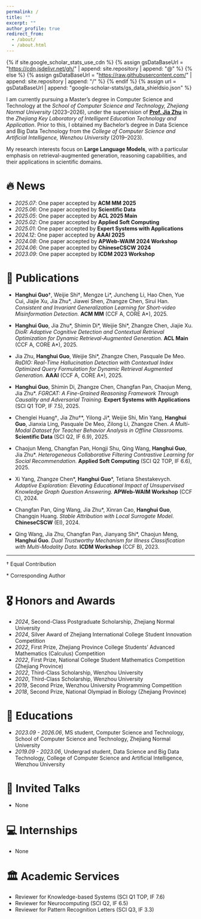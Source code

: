 ```yaml
---
permalink: /
title: ""
excerpt: ""
author_profile: true
redirect_from: 
  - /about/
  - /about.html
---
```


{% if site.google_scholar_stats_use_cdn %}
{% assign gsDataBaseUrl = "https://cdn.jsdelivr.net/gh/" | append: site.repository | append: "@" %}
{% else %}
{% assign gsDataBaseUrl = "https://raw.githubusercontent.com/" | append: site.repository | append: "/" %}
{% endif %}
{% assign url = gsDataBaseUrl | append: "google-scholar-stats/gs_data_shieldsio.json" %}

<span class='anchor' id='about-me'></span>

I am currently pursuing a Master’s degree in Computer Science and Technology at the *School of Computer Science and Technology, Zhejiang Normal University* (2023–2026), under the supervision of [**Prof. Jia Zhu**](https://scholar.google.com/citations?user=KO3MIkQAAAAJ&hl=en) in the *Zhejiang Key Laboratory of Intelligent Education Technology and Application*. Prior to this, I obtained my Bachelor’s degree in Data Science and Big Data Technology from the *College of Computer Science and Artificial Intelligence, Wenzhou University* (2019–2023).  

My research interests focus on **Large Language Models**, with a particular emphasis on retrieval-augmented generation, reasoning capabilities, and their applications in scientific domains.




# 🔥 News
- *2025.07*: One paper accepted by **ACM MM 2025**
- *2025.06*: One paper accepted by **Scientific Data**
- *2025.05*: One paper accepted by **ACL 2025 Main**
- *2025.02*: One paper accepted by **Applied Soft Computing**
- *2025.01*: One paper accepted by **Expert Systems with Applications**
- *2024.12*: One paper accepted by **AAAI 2025**
- *2024.08*: One paper accepted by **APWeb-WAIM 2024 Workshop**
- *2024.06*: One paper accepted by **ChineseCSCW 2024**
- *2023.09*: One paper accepted by **ICDM 2023 Workshop**

# 📝 Publications 

- **Hanghui Guo**†, Weijie Shi†, Mengze Li\*, Juncheng Li, Hao Chen, Yue Cui, Jiajie Xu, Jia Zhu\*, Jiawei Shen, Zhangze Chen, Sirui Han. *Consistent and Invariant Generalization Learning for Short-video Misinformation Detection.* **ACM MM** (CCF A, CORE A\*), 2025.  

- **Hanghui Guo**, Jia Zhu\*, Shimin Di\*, Weijie Shi\*, Zhangze Chen, Jiajie Xu. *DioR: Adaptive Cognitive Detection and Contextual Retrieval Optimization for Dynamic Retrieval-Augmented Generation.* **ACL Main** (CCF A, CORE A\*), 2025.  

- Jia Zhu, **Hanghui Guo**, Weijie Shi\*, Zhangze Chen, Pasquale De Meo. *RaDIO: Real-Time Hallucination Detection with Contextual Index Optimized Query Formulation for Dynamic Retrieval Augmented Generation.* **AAAI** (CCF A, CORE A\*), 2025.  

- **Hanghui Guo**, Shimin Di, Zhangze Chen, Changfan Pan, Chaojun Meng, Jia Zhu\*. *FGRCAT: A Fine-Grained Reasoning Framework Through Causality and Adversarial Training.* **Expert Systems with Applications** (SCI Q1 TOP, IF 7.5), 2025. 

- Chenglei Huang†, Jia Zhu†\*, Yilong Ji\*, Weijie Shi, Min Yang, **Hanghui Guo**, Jianxia Ling, Pasquale De Meo, Zilong Li, Zhangze Chen. *A Multi-Modal Dataset for Teacher Behavior Analysis in Offline Classrooms.* **Scientific Data** (SCI Q2, IF 6.9), 2025.
  
- Chaojun Meng, Changfan Pan, Hongji Shu, Qing Wang, **Hanghui Guo**, Jia Zhu\*. *Heterogeneous Collaborative Filtering Contrastive Learning for Social Recommendation.* **Applied Soft Computing** (SCI Q2 TOP, IF 6.6), 2025.
  
- Xi Yang, Zhangze Chen\*, **Hanghui Guo**\*, Tetiana Shestakevych. *Adaptive Exploration: Elevating Educational Impact of Unsupervised Knowledge Graph Question Answering.* **APWeb-WAIM Workshop** (CCF C), 2024.  

- Changfan Pan, Qing Wang, Jia Zhu\*, Xinran Cao, **Hanghui Guo**, Changqin Huang. *Stable Attribution with Local Surrogate Model.* **ChineseCSCW** (EI), 2024.  

- Qing Wang, Jia Zhu, Changfan Pan, Jianyang Shi\*, Chaojun Meng, **Hanghui Guo**. *Dual Trustworthy Mechanism for Illness Classification with Multi-Modality Data.* **ICDM Workshop** (CCF B), 2023.

---
†  Equal Contribution

\* Corresponding Author


<!--
<div class='paper-box'><div class='paper-box-image'><div><div class="badge">CVPR 2016</div><img src='images/500x300.png' alt="sym" width="100%"></div></div>
<div class='paper-box-text' markdown="1">

[Deep Residual Learning for Image Recognition](https://openaccess.thecvf.com/content_cvpr_2016/papers/He_Deep_Residual_Learning_CVPR_2016_paper.pdf)

**Kaiming He**, Xiangyu Zhang, Shaoqing Ren, Jian Sun

[**Project**](https://scholar.google.com/citations?view_op=view_citation&hl=zh-CN&user=DhtAFkwAAAAJ&citation_for_view=DhtAFkwAAAAJ:ALROH1vI_8AC) <strong><span class='show_paper_citations' data='DhtAFkwAAAAJ:ALROH1vI_8AC'></span></strong>
- Lorem ipsum dolor sit amet, consectetur adipiscing elit. Vivamus ornare aliquet ipsum, ac tempus justo dapibus sit amet. 
</div>
</div>

- [Lorem ipsum dolor sit amet, consectetur adipiscing elit. Vivamus ornare aliquet ipsum, ac tempus justo dapibus sit amet](https://github.com), A, B, C, **CVPR 2020** -->



# 🎖 Honors and Awards
- *2024*, Second-Class Postgraduate Scholarship, Zhejiang Normal University
- *2024*, Silver Award of Zhejiang International College Student Innovation Competition
- *2022*, First Prize, Zhejiang Province College Students’ Advanced Mathematics (Calculus) Competition
- *2022*, First Prize, National College Student Mathematics Competition (Zhejiang Province)
- *2022*, Third-Class Scholarship, Wenzhou University
- *2020*, Third-Class Scholarship, Wenzhou University
- *2019*, Second Prize, Wenzhou University Programming Competition
- *2018*, Second Prize, National Olympiad in Biology (Zhejiang Province) 

# 📖 Educations
- *2023.09 - 2026.06*, MS student, Computer Science and Technology, School of Computer Science and Technology, Zhejiang Normal University
- *2019.09 - 2023.06*, Undergrad student, Data Science and Big Data Technology, College of Computer Science and Artificial Intelligence, Wenzhou University


# 💬 Invited Talks
- None


# 💻 Internships
- None


# 🏛 Academic Services
- Reviewer for Knowledge-based Systems (SCI Q1 TOP, IF 7.6)
- Reviewer for Neurocomputing (SCI Q2, IF 6.5)
- Reviewer for Pattern Recognition Letters (SCI Q3, IF 3.3)
